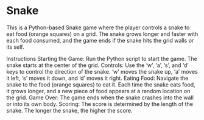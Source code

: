 # Snake


This is a Python-based Snake game where the player controls a snake to eat food (orange squares) on a grid. The snake grows longer and faster with each food consumed, 
and the game ends if the snake hits the grid walls or its self.

Instructions
Starting the Game: Run the Python script to start the game. The snake starts at the center of the grid.
Controls: Use the ‘w’, ‘a’, ‘s’, and ‘d’ keys to control the direction of the snake. ‘w’ moves the snake up, ‘a’ moves it left, ‘s’ moves it down, and ‘d’ moves it right.
Eating Food: Navigate the snake to the food (orange squares) to eat it. Each time the snake eats food, it grows longer, and a new piece of food appears at a random location on the grid.
Game Over: The game ends when the snake crashes into the wall or into its own body.
Scoring: The score is determined by the length of the snake. The longer the snake, the higher the score.
